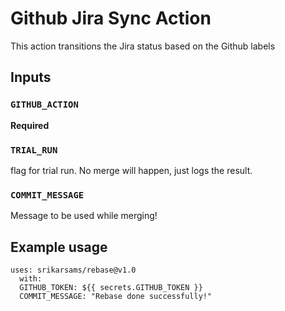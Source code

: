 # Github Jira Sync Action

This action transitions the Jira status based on the Github labels


## Inputs

### `GITHUB_ACTION`

**Required**

### `TRIAL_RUN`

flag for trial run. No merge will happen, just logs the result.

### `COMMIT_MESSAGE`

Message to be used while merging!

## Example usage

```
uses: srikarsams/rebase@v1.0
  with:
  GITHUB_TOKEN: ${{ secrets.GITHUB_TOKEN }}
  COMMIT_MESSAGE: "Rebase done successfully!"
```
